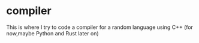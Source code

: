 # compiler
This is where I try to code a compiler for a random language using C++ (for now,maybe Python and Rust later on)
